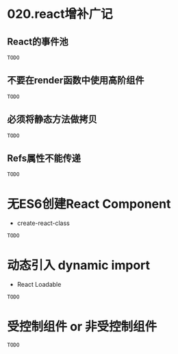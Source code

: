 # 020.react增补广记

## React的事件池

```
TODO
```

## 不要在render函数中使用高阶组件

```
TODO
```

## 必须将静态方法做拷贝

```
TODO
```

## Refs属性不能传递

```
TODO
```

# 无ES6创建React Component

- create-react-class

```
TODO
```

# 动态引入 dynamic import

- React Loadable 

```
TODO
```

# 受控制组件 or 非受控制组件

```
TODO
```

